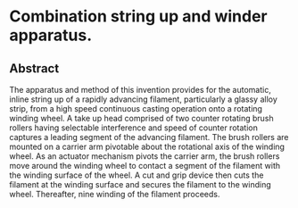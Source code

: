 # Combination string up and winder apparatus.

## Abstract
The apparatus and method of this invention provides for the automatic, inline string up of a rapidly advancing filament, particularly a glassy alloy strip, from a high speed continuous casting operation onto a rotating winding wheel. A take up head comprised of two counter rotating brush rollers having selectable interference and speed of counter rotation captures a leading segment of the advancing filament. The brush rollers are mounted on a carrier arm pivotable about the rotational axis of the winding wheel. As an actuator mechanism pivots the carrier arm, the brush rollers move around the winding wheel to contact a segment of the filament with the winding surface of the wheel. A cut and grip device then cuts the filament at the winding surface and secures the filament to the winding wheel. Thereafter, nine winding of the filament proceeds.